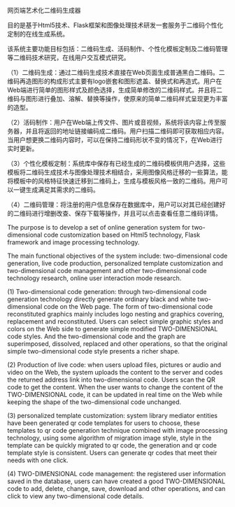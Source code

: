 网页端艺术化二维码生成器

目的是基于Html5技术、Flask框架和图像处理技术研发一套服务于二维码个性化定制的在线生成系统。

该系统主要功能目标包括：二维码生成、活码制作、个性化模板定制及二维码管理等二维码技术研究，在线用户交互模式研究。

（1）二维码生成：通过二维码生成技术直接在Web页面生成普通黑白二维码。二维码再造图形的构成形式主要有logo嵌套和图形遮盖、替换式和再造式。用户在Web端进行简单的图形样式及颜色选择，生成简单修改的二维码样式。并且将二维码与图形进行叠加、溶解、替换等操作，使原来的简单二维码样式呈现更为丰富的造型。

（2）活码制作：用户在Web端上传文件、图片或音视频，系统将该内容上传至服务器，并且将返回的地址链接编码成二维码。用户扫描二维码即可获取相应内容。当用户想更换二维码内容时，可以在保持二维码形状不变的情况下，在Web进行实时更新。

（3）个性化模板定制：系统库中保存有已经生成的二维码模板供用户选择，这些模板将二维码生成技术与图像处理技术相结合，采用图像风格迁移的一些算法，能将模板中的风格特征快速迁移到二维码上，生成与模板风格一致的二维码。用户可以一键生成满足其需求的二维码。

（4）二维码管理：将注册的用户信息保存在数据库中，用户可以对其已经创建好的二维码进行增删改查、保存下载等操作，并且可以点击查看任意二维码详情。

The purpose is to develop a set of online generation system for two-dimensional code customization based on Html5 technology, Flask framework and image processing technology.



The main functional objectives of the system include: two-dimensional code generation, live code production, personalized template customization and two-dimensional code management and other two-dimensional code technology research, online user interaction mode research.



(1) Two-dimensional code generation: through two-dimensional code generation technology directly generate ordinary black and white two-dimensional code on the Web page. The form of two-dimensional code reconstituted graphics mainly includes logo nesting and graphics covering, replacement and reconstituted. Users can select simple graphic styles and colors on the Web side to generate simple modified TWO-DIMENSIONAL code styles. And the two-dimensional code and the graph are superimposed, dissolved, replaced and other operations, so that the original simple two-dimensional code style presents a richer shape.



(2) Production of live code: when users upload files, pictures or audio and video on the Web, the system uploads the content to the server and codes the returned address link into two-dimensional code. Users scan the QR code to get the content. When the user wants to change the content of the TWO-DIMENSIONAL code, it can be updated in real time on the Web while keeping the shape of the two-dimensional code unchanged.



(3) personalized template customization: system library mediator entities have been generated qr code templates for users to choose, these templates to qr code generation technique combined with image processing technology, using some algorithm of migration image style, style in the template can be quickly migrated to qr code, the generation and qr code template style is consistent. Users can generate qr codes that meet their needs with one click.



(4) TWO-DIMENSIONAL code management: the registered user information saved in the database, users can have created a good TWO-DIMENSIONAL code to add, delete, change, save, download and other operations, and can click to view any two-dimensional code details.
